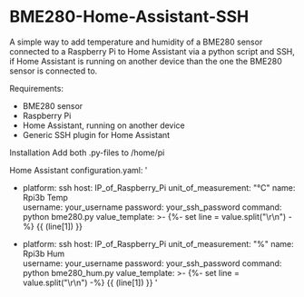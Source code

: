 # BME280-Home-Assistant-SSH

A simple way to add temperature and humidity of a BME280 sensor connected to a Raspberry Pi to Home Assistant via a python script and SSH, if Home Assistant is running on another device than the one the BME280 sensor is connected to.

Requirements:
- BME280 sensor
- Raspberry Pi
- Home Assistant, running on another device
- Generic SSH plugin for Home Assistant

Installation
Add both .py-files to /home/pi

Home Assistant configuration.yaml:
'
  - platform: ssh
    host: IP_of_Raspberry_Pi
    unit_of_measurement: "°C"
    name: Rpi3b Temp        
    username: your_username
    password: your_ssh_password
    command: python bme280.py
    value_template: >-
      {%- set line = value.split("\r\n") -%}
      {{ (line[1]) }}

- platform: ssh
    host: IP_of_Raspberry_Pi
    unit_of_measurement: "%"
    name: Rpi3b Hum        
    username: your_username
    password: your_ssh_password 
    command: python bme280_hum.py
    value_template: >-
      {%- set line = value.split("\r\n") -%}
      {{ (line[1]) }}
'
